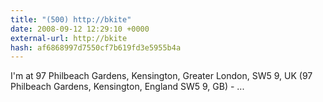 ```yaml
---
title: "(500) http://bkite"
date: 2008-09-12 12:29:10 +0000
external-url: http://bkite
hash: af6868997d7550cf7b619fd3e5955b4a
---
```


I'm at 97 Philbeach Gardens, Kensington, Greater London, SW5 9, UK (97 Philbeach Gardens, Kensington, England SW5 9, GB) - ...
